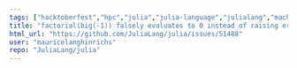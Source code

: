 ```yaml
---
tags: ["hacktoberfest","hpc","julia","julia-language","julialang","machine-learning","numerical","programming-language","science","scientific"]
title: "factorial(big(-1)) falsely evaluates to 0 instead of raising error"
html_url: "https://github.com/JuliaLang/julia/issues/51488"
user: "mauricelanghinrichs"
repo: "JuliaLang/julia"
---
```



